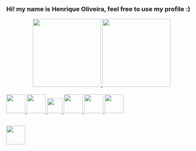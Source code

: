 ### Hi! my name is Henrique Oliveira, feel free to use my profile :)



<div align="center">
  <a href="https://portfolio-henrique-oliveira.netlify.app/">
  <img height="180em" src="https://github-readme-stats.vercel.app/api?username=hernique33comiitei&show_icons=true&theme=aura&include_all_commits=true&count_private=true" />
  <img height="180em" src="https://github-readme-stats.vercel.app/api/top-langs/?username=hernique33comiitei&layout=compact&langs_count=7&theme=aura" />
</div>
<br>
<div display="inline-block" >
  
  <img width="50px" src="https://cdn.jsdelivr.net/gh/devicons/devicon/icons/html5/html5-plain-wordmark.svg" />
  <img width="50px" src="https://cdn.jsdelivr.net/gh/devicons/devicon/icons/css3/css3-plain-wordmark.svg" />
  <img width="40px" src="https://cdn.jsdelivr.net/gh/devicons/devicon/icons/javascript/javascript-plain.svg" />
  <img width="50px" src="https://cdn.jsdelivr.net/gh/devicons/devicon/icons/python/python-original.svg" />
  <img width="50px" src="https://cdn.jsdelivr.net/gh/devicons/devicon/icons/django/django-plain.svg" />
  <img width="50px" src="https://cdn.jsdelivr.net/gh/devicons/devicon/icons/mysql/mysql-plain.svg" />
</div>
  
##
  
<div display="inline-block" >
  <a width="50px" href="https://www.linkedin.com/in/henrique-oliveira-1639a924a/" target="_blank" ><img width="50px" src="https://img.icons8.com/color/2x/linkedin-circled.png" ></a>
</div>
